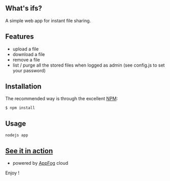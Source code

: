 ## What's ifs?

A simple web app for instant file sharing.

## Features

- upload a file
- download a file
- remove a file
- list / purge all the stored files when logged as admin (see config.js to set your password)

## Installation

The recommended way is through the excellent [NPM](http://www.npmjs.org/):

    $ npm install

## Usage

    nodejs app

## [See it in action](http://ifs.eu01.aws.af.cm/)

- powered by [AppFog](http://www.appfog.com/) cloud

Enjoy !
